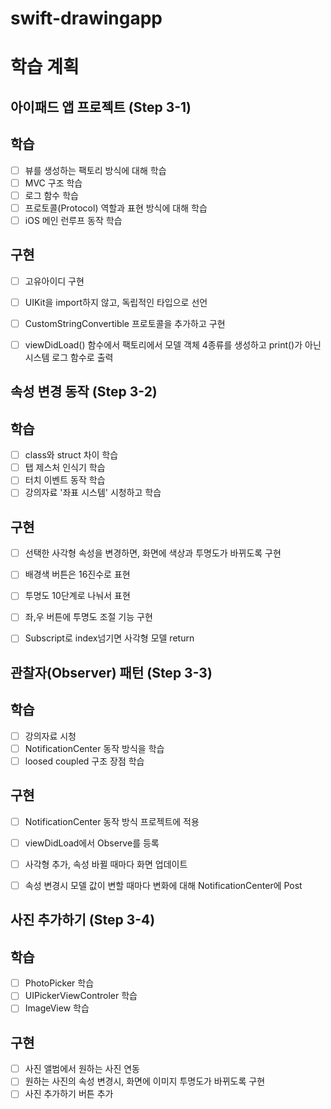 # swift-drawingapp
# 학습 계획
## 아이패드 앱 프로젝트 (Step 3-1)
## 학습
- [ ] 뷰를 생성하는 팩토리 방식에 대해 학습
- [ ] MVC 구조 학습
- [ ] 로그 함수 학습
- [ ] 프로토콜(Protocol) 역할과 표현 방식에 대해 학습
- [ ] iOS 메인 런루프 동작 학습

## 구현
- [ ] 고유아이디 구현
- [ ] UIKit을 import하지 않고, 독립적인 타입으로 선언
- [ ] CustomStringConvertible 프로토콜을 추가하고 구현
- [ ] viewDidLoad() 함수에서 팩토리에서 모델 객체 4종류를 생성하고 print()가 아닌 시스템 로그 함수로 출력


## 속성 변경 동작 (Step 3-2)
## 학습
- [ ] class와 struct 차이 학습
- [ ] 탭 제스처 인식기 학습
- [ ] 터치 이벤트 동작 학습
- [ ] 강의자료 '좌표 시스템' 시청하고 학습

## 구현
- [ ] 선택한 사각형 속성을 변경하면, 화면에 색상과 투명도가 바뀌도록 구현
- [ ] 배경색 버튼은 16진수로 표현
- [ ] 투명도 10단계로 나눠서 표현
- [ ] 좌,우 버튼에 투명도 조절 기능 구현
- [ ] Subscript로 index넘기면 사각형 모델 return


## 관찰자(Observer) 패턴 (Step 3-3)
## 학습
- [ ] 강의자료 시청
- [ ] NotificationCenter 동작 방식을 학습
- [ ] loosed coupled 구조 장점 학습

## 구현
- [ ] NotificationCenter 동작 방식 프로젝트에 적용
- [ ] viewDidLoad에서 Observe를 등록
- [ ] 사각형 추가, 속성 바뀔 때마다 화면 업데이트
- [ ] 속성 변경시 모델 값이 변할 때마다 변화에 대해 NotificationCenter에 Post


## 사진 추가하기 (Step 3-4)
## 학습
- [ ] PhotoPicker 학습
- [ ] UIPickerViewControler 학습
- [ ] ImageView 학습

## 구현
- [ ] 사진 앨범에서 원하는 사진 연동
- [ ] 원하는 사진의 속성 변경시, 화면에 이미지 투명도가 바뀌도록 구현
- [ ] 사진 추가하기 버튼 추가
